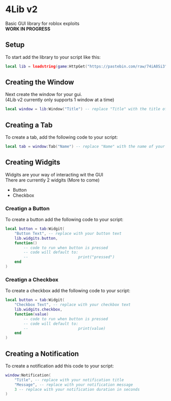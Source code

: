 # 4Lib v2

Basic GUI library for roblox exploits<br>
**WORK IN PROGRESS**

## Setup

To start add the library to your script like this:

```lua
local lib = loadstring(game:HttpGet("https://pastebin.com/raw/74iA8Si3"))()
```

## Creating the Window

Next create the window for your gui.<br>
(4Lib v2 currently only supports 1 window at a time)

```lua
local window = lib:Window("Title") -- replace "Title" with the title of your script
```

## Creating a Tab

To create a tab, add the following code to your script:

```lua
local tab = window:Tab("Name") -- replace "Name" with the name of your tab
```

## Creating Widgits

Widgits are your way of interacting wit the GUI<br>
There are currently 2 widgits (More to come)

- Button
- Checkbox

### Creatign a Button

To create a button add the following code to your script:

```lua
local button = tab:Widgit(
    "Button Text", -- replace with your button text
    lib.widgits.button,
    function()
        -- code to run when button is pressed
        -- code will default to:
        --                      print("pressed")
    end
)
```

### Creatign a Checkbox

To create a checkbox add the following code to your script:

```lua
local button = tab:Widgit(
    "Checkbox Text", -- replace with your checkbox text
    lib.widgits.checkbox,
    function(value)
        -- code to run when button is pressed
        -- code will default to:
        --                      print(value)
    end
)
```

## Creating a Notification

To create a notification add this code to your script:

```lua
window:Notification(
    "Title", -- replace with your notification title
    "Message", -- replace with your notification message
    3 -- replace with your notification duration in seconds
)
```
